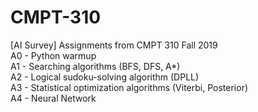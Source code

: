 # CMPT-310
[AI Survey] Assignments from CMPT 310 Fall 2019  
A0 - Python warmup  
A1 - Searching algorithms (BFS, DFS, A*)  
A2 - Logical sudoku-solving algorithm (DPLL)  
A3 - Statistical optimization algorithms (Viterbi, Posterior)  
A4 - Neural Network  
